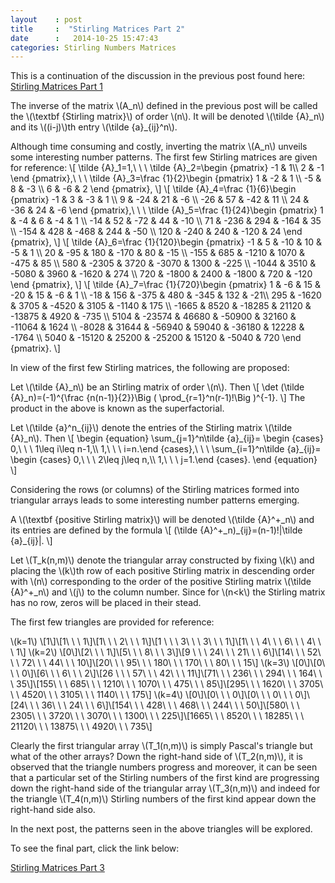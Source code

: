 ```yaml
---
layout    : post
title     :  "Stirling Matrices Part 2"
date      :   2014-10-25 15:47:43
categories: Stirling Numbers Matrices
---
```


This is a continuation of the discussion in the previous post found here: [Stirling Matrices Part 1](http://jamesevans2014.github.io/stirling/numbers/matrices/2014/10/25/Stirling-Matrices.html)

The inverse of the matrix \\(A\_n\\) defined in the previous post will be called the \\(\textbf {Stirling matrix}\\) of order \\(n\\). 
It will be denoted \\(\tilde {A}\_n\\) and its \\((i-j)\\)th entry \\(\tilde {a}\_{ij}^n\\).

Although time consuming and costly, inverting the matrix \\(A_n\\) unveils some interesting number patterns. The first few Stirling matrices are given for reference:
\\[
\tilde {A}\_1=1,\ \ \ \tilde {A}\_2=\begin {pmatrix} -1 & 1\\\ 2 & -1 \end {pmatrix},\ \ \ \tilde {A}\_3=\frac {1}{2}\begin {pmatrix} 1 & -2 & 1 \\\ -5 & 8 & -3 \\\ 6 & -6 & 2 \end {pmatrix},
\\]
\\[
\tilde {A}\_4=\frac {1}{6}\begin {pmatrix} -1 & 3 & -3 & 1 \\\ 9 & -24 & 21 & -6 \\\ -26 & 57 & -42 & 11 \\\ 24 & -36 & 24 & -6 \end {pmatrix},\ \ \ 
\tilde {A}\_5=\frac {1}{24}\begin {pmatrix} 1 & -4 & 6 & -4 & 1 \\\ -14 & 52 & -72 & 44 & -10 \\\ 71 & -236 & 294 & -164 & 35 \\\ -154 & 428 & -468 & 244 & -50 \\\ 120 & -240 & 240 & -120 & 24 \end {pmatrix},
\\]
\\[
\tilde {A}_6=\frac {1}{120}\begin {pmatrix} -1 & 5 & -10 & 10  & -5 & 1 \\\ 20 & -95 & 180 & -170 & 80 & -15 \\\ -155 & 685 & -1210 & 1070 & -475 & 85 \\\ 580 & -2305 & 3720 & -3070 & 1300 & -225 \\\ -1044 & 3510 & -5080 & 3960 & -1620 & 274 \\\ 720 & -1800 & 2400 & -1800 & 720 & -120 \end {pmatrix},
\\]
\\[
\tilde {A}_7=\frac {1}{720}\begin {pmatrix} 1 & -6 & 15 & -20 & 15 & -6 & 1 \\\ -18 & 156 & -375 & 480  & -345 & 132 & -21\\\ 295 & -1620 & 3705 & -4520 & 3105 & -1140 & 175 \\\ -1665 & 8520 & -18285 & 21120 & -13875 & 4920 & -735 \\\ 5104 & -23574 & 46680 & -50900 & 32160 & -11064 & 1624 \\\ -8028 & 31644 & -56940 & 59040 & -36180 & 12228 & -1764 \\\ 5040 & -15120 & 25200 & -25200 & 15120 & -5040 & 720 \end {pmatrix}.
\\]

In view of the first few Stirling matrices, the following are proposed:

Let \\(\tilde {A}_n\\) be an Stirling matrix of order \\(n\\). Then
\\[
\det (\tilde {A}\_n)=(-1)^{\frac {n(n-1)}{2}}\Big ( \prod\_{r=1}^n(r-1)!\Big )^{-1}.
\\]
The product in the above is known as the superfactorial.

Let \\(\tilde {a}^n\_{ij}\\) denote the entries of the Stirling matrix \\(\tilde {A}_n\\). Then
\\[
\begin {equation}
\sum\_{j=1}^n\tilde {a}\_{ij}= \begin {cases} 0,\ \ \ 1\leq i\leq n-1,\\\ 1,\ \ \ i=n.\end {cases},\ \ \ 
\sum\_{i=1}^n\tilde {a}\_{ij}= \begin {cases} 0,\ \ \ 2\leq j\leq n,\\\ 1,\ \ \ j=1.\end {cases}.
\end {equation}
\\]

Considering the rows (or columns) of the Stirling matrices formed into triangular arrays leads to some interesting number patterns emerging. 

A \\(\textbf {positive Stirling matrix}\\) will be denoted \\(\tilde {A}^+\_n\\) and its entries are defined by the formula
\\[
(\tilde {A}^+\_n)\_{ij}=(n-1)!|\tilde {a}\_{ij}|.
\\]

Let \\(T\_k(n,m)\\) denote the triangular array constructed by fixing \\(k\\) and placing the \\(k\\)th row of each positive Stirling matrix in descending order with \\(n\\) corresponding to the order of the positive Stirling matrix \\(\tilde {A}^+\_n\\) and \\(j\\) to the column number. Since for \\(n<k\\) the Stirling matrix has no row, zeros will be placed in their stead.

The first few triangles are provided for reference:

\\(k=1\\)
\\[1\\]\\[1\ \ \ 1\\]\\[1\ \ \ 2\ \ \ 1\\]\\[1 \ \ \ 3\ \ \ 3\ \ \ 1\\]\\[1\ \ \ 4\ \ \ 6\ \ \ 4\ \ \ 1\\]
\\(k=2\\)
\\[0\\]\\[2\ \ \ 1\\]\\[5\ \ \ 8\ \ \ 3\\]\\[9 \ \ \ 24\ \ \ 21\ \ \ 6\\]\\[14\ \ \ 52\ \ \ 72\ \ \ 44\ \ \ 10\\]\\[20\ \ \ 95\ \ \ 180\ \ \ 170\ \ \ 80\ \ \ 15\\]
\\(k=3\\)
\\[0\\]\\[0\ \ \ 0\\]\\[6\ \ \ 6\ \ \ 2\\]\\[26 \ \ \ 57\ \ \ 42\ \ \ 11\\]\\[71\ \ \ 236\ \ \ 294\ \ \ 164\ \ \ 35\\]\\[155\ \ \ 685\ \ \ 1210\ \ \ 1070\ \ \ 475\ \ \ 85\\]\\[295\ \ \ 1620\ \ \ 3705\ \ \ 4520\ \ \ 3105\ \ \ 1140\ \ \ 175\\]
\\(k=4\\)
\\[0\\]\\[0\ \ \ 0\\]\\[0\ \ \ 0\ \ \ 0\\]\\[24\ \ \ 36\ \ \ 24\ \ \ 6\\]\\[154\ \ \ 428\ \ \ 468\ \ \ 244\ \ \ 50\\]\\[580\ \ \ 2305\ \ \ 3720\ \ \ 3070\ \ \ 1300\ \ \ 225\\]\\[1665\ \ \ 8520\ \ \ 18285\ \ \ 21120\ \ \ 13875\ \ \ 4920\ \ \ 735\\]

Clearly the first triangular array \\(T\_1(n,m)\\) is simply Pascal\'s triangle but what of the other arrays? Down the right-hand side of \\(T\_2(n,m)\\), it is observed that the triangle numbers progress and moreover, it can be seen that a particular set of the Stirling numbers of the first kind are progressing down the right-hand side of the triangular array \\(T\_3(n,m)\\) and indeed for the triangle \\(T\_4(n,m)\\) Stirling numbers of the first kind appear down the right-hand side also.

In the next post, the patterns seen in the above triangles will be explored.

To see the final part, click the link below:

[Stirling Matrices Part 3](http://jamesevans2014.github.io/stirling/numbers/matrices/2014/10/25/Stirling-Matrices-Part-3.html)
